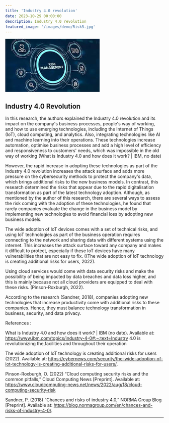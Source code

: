 ```yaml
---
title: 'Industry 4.0 revolution'
date: 2023-10-29 00:00:00
description: Industry 4.0 revolution
featured_image: '/images/demo/Risk5.jpg'
---
```


![](/images/demo/Risk5.jpg)

## Industry 4.0 Revolution 


In this research, the authors explained the Industry 4.0 revolution and its impact on the company's business processes, people's way of working, and how to use emerging technologies, including the Internet of Things (IoT), cloud computing, and analytics. Also, integrating technologies like AI and machine learning into their operations. These technologies increase automation, optimise business processes and add a high level of efficiency and responsiveness to customers' needs, which was impossible in the old way of working (What is Industry 4.0 and how does it work? | IBM, no date)

However, the rapid increase in adopting these technologies as part of the Industry 4.0 revolution increases the attack surface and adds more pressure on the cybersecurity methods to protect the company's data, which brings additional risks to the new business models. In contrast, this research determined the risks that appear due to the rapid digitalisation transformation as part of the latest technology adoption. Although, as mentioned by the author of this research, there are several ways to assess the risk coming with the adoption of these technologies, he found that rarely companies evaluate the change in the business model by implementing new technologies to avoid financial loss by adopting new business models.

The wide adoption of IoT devices comes with a set of technical risks, and using IoT technologies as part of the business operation requires connecting to the network and sharing data with different systems using the internet. This increases the attack surface toward any company and makes it difficult to protect, especially if these IoT devices have many vulnerabilities that are not easy to fix. ((The wide adoption of IoT technology is creating additional risks for users, 2022).

Using cloud services would come with data security risks and make the possibility of being impacted by data breaches and data loss higher, and this is mainly because not all cloud providers are equipped to deal with these risks. (Pinson-Roxburgh, 2022).

According to the research (Sandner, 2018), companies adopting new technologies that increase productivity come with additional risks to these companies. Hence, they must balance technology transformation in business, security, and data privacy.

References :

What is Industry 4.0 and how does it work? | IBM (no date). Available at: https://www.ibm.com/topics/industry-4-0#:~:text=Industry 4.0 is revolutionizing the,facilities and throughout their operation

The wide adoption of IoT technology is creating additional risks for users (2022). Available at: https://cybernews.com/security/the-wide-adoption-of-iot-technology-is-creating-additional-risks-for-users/.

Pinson-Roxburgh, O. (2022) “Cloud computing security risks and the common pitfalls,” Cloud Computing News [Preprint]. Available at: https://www.cloudcomputing-news.net/news/2022/aug/18/cloud-computing-security-risk

Sandner, P. (2018) “Chances and risks of industry 4.0,” NORMA Group Blog [Preprint]. Available at: https://blog.normagroup.com/en/chances-and-risks-of-industry-4-0/.


---

